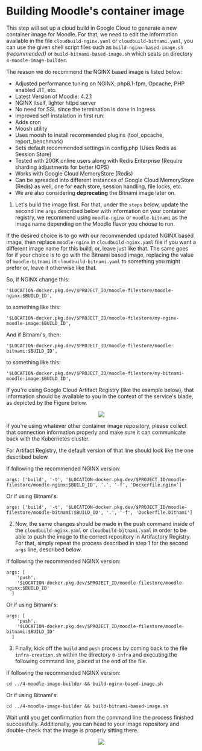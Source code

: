 # Building Moodle's container image

This step will set up a cloud build in Google Cloud to generate a new container image for Moodle. For that, we need to edit the information available in the file `cloudbuild-nginx.yaml` or `cloudbuild-bitnami.yaml`, you can use the given shell script files such as `build-nginx-based-image.sh` *(recommended)* or `build-bitnami-based-image.sh` which seats on directory `4-moodle-image-builder`.

The reason we do recommend the NGINX based image is listed below:
 - Adjusted performance tuning on NGINX, php8.1-fpm, Opcache, PHP enabled JIT, etc.
 - Latest Version of Moodle: 4.2.1
 - NGINX itself, lighter httpd server
 - No need for SSL since the termination is done in Ingress.
 - Improved self instalation in first run:
  - Adds cron
  - Moosh utility
  - Uses moosh to install recommended plugins (tool_opcache, report_benchmark)
  - Sets default recommended settings in config.php (Uses Redis as Session Store)
  - Tested with 200K online users along with Redis Enterprise (Require sharding adjustments for better IOPS)
  - Works with Google Cloud MemoryStore (Redis)
  - Can be spreaded into different instances of Google Cloud MemoryStore (Redis) as well, one for each store, session handling, file locks, etc.
  - We are also considering **deprecating** the Bitnami image later on.

1. Let's build the image first. For that, under the `steps` below, update the second line `args` described below with information on your container registry, we recommend using `moodle-nginx` or `moodle-bitnami` as the image name depending on the Moodle flavor you choose to run.

If the desired choice is to go with our recommended updated NGINX based image, then replace `moodle-nginx` in `cloudbuild-nginx.yaml` file if you want a different image name for this build, or, leave just like that.
The same goes for if your choice is to go with the Bitnami based image, replacing the value of `moodle-bitnami` in `cloudbuild-bitnami.yaml` to something you might prefer or, leave it otherwise like that.

So, if NGINX change this:
```
'$LOCATION-docker.pkg.dev/$PROJECT_ID/moodle-filestore/moodle-nginx:$BUILD_ID',
```
to something like this:
```
'$LOCATION-docker.pkg.dev/$PROJECT_ID/moodle-filestore/my-nginx-moodle-image:$BUILD_ID',
```

And if Bitnami's, then:
```
'$LOCATION-docker.pkg.dev/$PROJECT_ID/moodle-filestore/moodle-bitnami:$BUILD_ID',
```
to something like this:
```
'$LOCATION-docker.pkg.dev/$PROJECT_ID/moodle-filestore/my-bitnami-moodle-image:$BUILD_ID',
```

If you're using Google Cloud Artifact Registry (like the example below), that information should be available to you in the context of the service's blade, as depicted by the Figure below.

<p align="center">
    <img src="../img/artifact-registry-connection-info.png">
</p>

If you're using whatever other container image repository, please collect that connection information properly and make sure it can communicate back with the Kubernetes cluster.

For Artifact Registry, the default version of that line should look like the one described below.

If following the recommended NGINX version:
```
args: ['build', '-t', '$LOCATION-docker.pkg.dev/$PROJECT_ID/moodle-filestore/moodle-nginx:$BUILD_ID', '.', '-f', 'Dockerfile.nginx']
```

Or if using Bitnami's:
```
args: ['build', '-t', '$LOCATION-docker.pkg.dev/$PROJECT_ID/moodle-filestore/moodle-bitnami:$BUILD_ID', '.', '-f', 'Dockerfile.bitnami']
```

2. Now, the same changes should be made in the push command inside of the `cloudbuild-nginx.yaml` or `cloudbuild-bitnami.yaml` in order to be able to push the image to the correct repository in Artifactory Registry. For that, simply repeat the process described in step 1 for the second `args` line, described below.

If following the recommended NGINX version:
```
args: [
    'push',
    '$LOCATION-docker.pkg.dev/$PROJECT_ID/moodle-filestore/moodle-nginx:$BUILD_ID'
  ]
```

Or if using Bitnami's:
```
args: [
    'push',
    '$LOCATION-docker.pkg.dev/$PROJECT_ID/moodle-filestore/moodle-bitnami:$BUILD_ID'
  ]
```

3. Finally, kick off the `build` and `push` process by coming back to the file `infra-creation.sh` within the directory `0-infra` and executing the following command line, placed at the end of the file.

If following the recommended NGINX version:
```
cd ../4-moodle-image-builder && build-nginx-based-image.sh
```

Or if using Bitnami's:
```
cd ../4-moodle-image-builder && build-bitnami-based-image.sh
```

Wait until you get confirmation from the command line the process finished successfully. Additionally, you can head to your image repository and double-check that the image is properly sitting there.

<p align="center">
    <img src="../img/moodle-image-in-container-registry.png">
</p>